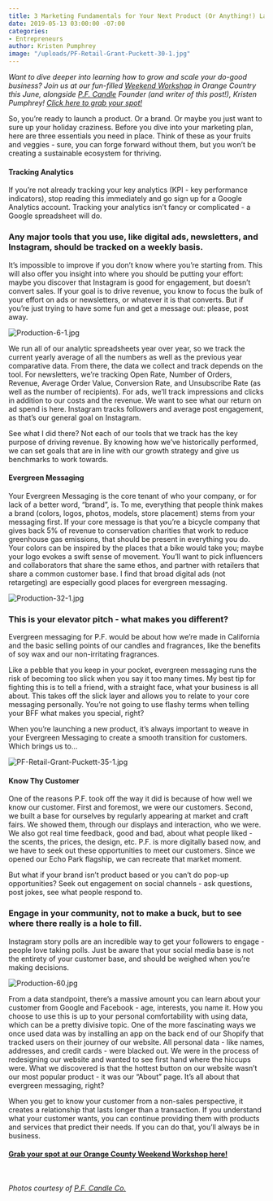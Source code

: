 ```yaml
---
title: 3 Marketing Fundamentals for Your Next Product (Or Anything!) Launch
date: 2019-05-13 03:00:00 -07:00
categories:
- Entrepreneurs
author: Kristen Pumphrey
image: "/uploads/PF-Retail-Grant-Puckett-30-1.jpg"
---
```


_Want to dive deeper into learning how to grow and scale your do-good business? Join us at our fun-filled [Weekend Workshop](https://www.universe.com/events/weekend-workshop-tickets-fullerton-WKN270) in Orange Country this June, alongside [P.F. Candle](https://pfcandleco.com/) Founder (and writer of this post!), Kristen Pumphrey! [Click here to grab your spot!](https://www.universe.com/events/weekend-workshop-tickets-fullerton-WKN270)_

So, you’re ready to launch a product. Or a brand. Or maybe you just want to sure up your holiday craziness. Before you dive into your marketing plan, here are three essentials you need in place. Think of these as your fruits and veggies - sure, you can forge forward without them, but you won’t be creating a sustainable ecosystem for thriving.

#### Tracking Analytics

If you’re not already tracking your key analytics (KPI - key performance indicators), stop reading this immediately and go sign up for a Google Analytics account. Tracking your analytics isn’t fancy or complicated - a Google spreadsheet will do. 

### Any major tools that you use, like digital ads, newsletters, and Instagram, should be tracked on a weekly basis. 

It’s impossible to improve if you don’t know where you’re starting from. This will also offer you insight into where you should be putting your effort: maybe you discover that Instagram is good for engagement, but doesn’t convert sales. If your goal is to drive revenue, you know to focus the bulk of your effort on ads or newsletters, or whatever it is that converts. But if you’re just trying to have some fun and get a message out: please, post away.

![Production-6-1.jpg](/uploads/Production-6-1.jpg)

We run all of our analytic spreadsheets year over year, so we track the current yearly average of all the numbers as well as the previous year comparative data. From there, the data we collect and track depends on the tool. For newsletters, we’re tracking Open Rate, Number of Orders, Revenue, Average Order Value, Conversion Rate, and Unsubscribe Rate (as well as the number of recipients). For ads, we’ll track impressions and clicks in addition to our costs and the revenue. We want to see what our return on ad spend is here. Instagram tracks followers and average post engagement, as that’s our general goal on Instagram.

See what I did there? Not each of our tools that we track has the key purpose of driving revenue. By knowing how we’ve historically performed, we can set goals that are in line with our growth strategy and give us benchmarks to work towards.

#### Evergreen Messaging

Your Evergreen Messaging is the core tenant of who your company, or for lack of a better word, “brand”, is. To me, everything that people think makes a brand (colors, logos, photos, models, store placement) stems from your messaging first. If your core message is that you’re a bicycle company that gives back 5% of revenue to conservation charities that work to reduce greenhouse gas emissions, that should be present in everything you do. Your colors can be inspired by the places that a bike would take you; maybe your logo evokes a swift sense of movement. You’ll want to pick influencers and collaborators that share the same ethos, and partner with retailers that share a common customer base. I find that broad digital ads (not retargeting) are especially good places for evergreen messaging. 

![Production-32-1.jpg](/uploads/Production-32-1.jpg)

### This is your elevator pitch - what makes you different?

Evergreen messaging for P.F. would be about how we’re made in California and the basic selling points of our candles and fragrances, like the benefits of soy wax and our non-irritating fragrances.

Like a pebble that you keep in your pocket, evergreen messaging runs the risk of becoming too slick when you say it too many times. My best tip for fighting this is to tell a friend, with a straight face, what your business is all about. This takes off the slick layer and allows you to relate to your core messaging personally. You’re not going to use flashy terms when telling your BFF what makes you special, right?

When you’re launching a new product, it’s always important to weave in your Evergreen Messaging to create a smooth transition for customers. Which brings us to…

![PF-Retail-Grant-Puckett-35-1.jpg](/uploads/PF-Retail-Grant-Puckett-35-1.jpg)

#### Know Thy Customer

One of the reasons P.F. took off the way it did is because of how well we know our customer. First and foremost, we were our customers. Second, we built a base for ourselves by regularly appearing at market and craft fairs. We showed them, through our displays and interaction, who we were. We also got real time feedback, good and bad, about what people liked - the scents, the prices, the design, etc. P.F. is more digitally based now, and we have to seek out these opportunities to meet our customers. Since we opened our Echo Park flagship, we can recreate that market moment. 

But what if your brand isn’t product based or you can’t do pop-up opportunities? Seek out engagement on social channels - ask questions, post jokes, see what people respond to. 

### Engage in your community, not to make a buck, but to see where there really is a hole to fill. 

Instagram story polls are an incredible way to get your followers to engage - people love taking polls. Just be aware that your social media base is not the entirety of your customer base, and should be weighed when you’re making decisions.

![Production-60.jpg](/uploads/Production-60.jpg)

From a data standpoint, there’s a massive amount you can learn about your customer from Google and Facebook - age, interests, you name it. How you choose to use this is up to your personal comfortability with using data, which can be a pretty divisive topic. One of the more fascinating ways we once used data was by installing an app on the back end of our Shopify that tracked users on their journey of our website. All personal data - like names, addresses, and credit cards - were blacked out. We were in the process of redesigning our website and wanted to see first hand where the hiccups were. What we discovered is that the hottest button on our website wasn’t our most popular product - it was our “About” page. It’s all about that evergreen messaging, right?

When you get to know your customer from a non-sales perspective, it creates a relationship that lasts longer than a transaction. If you understand what your customer wants, you can continue providing them with products and services that predict their needs. If you can do that, you’ll always be in business.

#### [Grab your spot at our Orange County Weekend Workshop here!](https://www.universe.com/events/weekend-workshop-tickets-fullerton-WKN270)

<br>

_Photos courtesy of [P.F. Candle Co.](https://pfcandleco.com/)_
